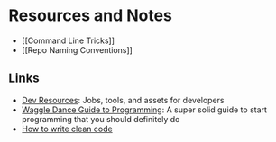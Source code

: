 # Resources and Notes
- [[Command Line Tricks]]
- [[Repo Naming Conventions]]

## Links
- [Dev Resources](https://devresourc.es/): Jobs, tools, and assets for developers
- [Waggle Dance Guide to Programming](https://electrichive.github.io/waggledance/): A super solid guide to start programming that you should definitely do
- [How to write clean code](https://medium.com/mindorks/how-to-write-clean-code-lessons-learnt-from-the-clean-code-robert-c-martin-9ffc7aef870c)